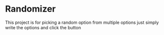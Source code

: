 # Randomizer

This project is for picking a random option from multiple options just simply write the options and click the button
